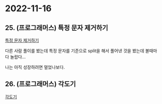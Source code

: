 # 2022-11-16

## 25. (프로그래머스) 특정 문자 제거하기

[특정 문자 제거하기](https://school.programmers.co.kr/learn/courses/30/lessons/120826)

다른 사람 풀이를 봤는데 특정 문자를 기준으로 split을 해서 풀어낸 것을 봤는데 볼때마다 놀랍다...

나는 아직 성장하려면 멀었나보다.

## 26. (프로그래머스) 각도기

[각도기](https://school.programmers.co.kr/learn/courses/30/lessons/120829)
